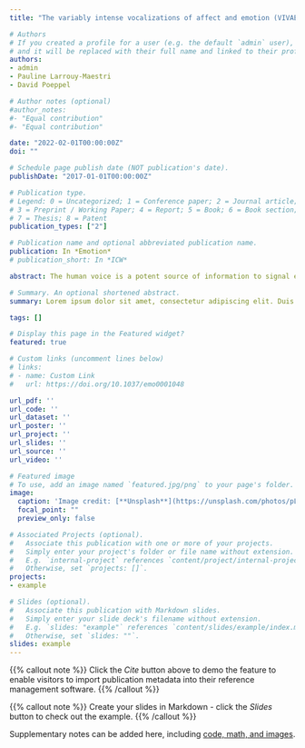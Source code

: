 ```yaml
---
title: "The variably intense vocalizations of affect and emotion (VIVAE) corpus prompts new perspective on nonspeech perception"

# Authors
# If you created a profile for a user (e.g. the default `admin` user), write the username (folder name) here 
# and it will be replaced with their full name and linked to their profile.
authors:
- admin
- Pauline Larrouy-Maestri
- David Poeppel

# Author notes (optional)
#author_notes:
#- "Equal contribution"
#- "Equal contribution"

date: "2022-02-01T00:00:00Z"
doi: ""

# Schedule page publish date (NOT publication's date).
publishDate: "2017-01-01T00:00:00Z"

# Publication type.
# Legend: 0 = Uncategorized; 1 = Conference paper; 2 = Journal article;
# 3 = Preprint / Working Paper; 4 = Report; 5 = Book; 6 = Book section;
# 7 = Thesis; 8 = Patent
publication_types: ["2"]

# Publication name and optional abbreviated publication name.
publication: In *Emotion*
# publication_short: In *ICW*

abstract: The human voice is a potent source of information to signal emotion. Nonspeech vocalizations (e.g., laughter, crying, moans, or screams), in particular, can elicit compelling affective experiences. Consensus exists that the emotional intensity of such expressions matters; however how intensity affects such signals, and their perception remains controversial and poorly understood. One reason is the lack of appropriate data sets. We have developed a comprehensive stimulus set of nonverbal vocalizations, the first corpus to represent emotion intensity from one extreme to the other, in order to resolve the empirically underdetermined basis of emotion intensity. The full set, comprising 1085 stimuli, features eleven speakers expressing 3 positive (achievement/triumph, sexual pleasure, surprise) and 3 negative (anger, fear, physical pain) affective states, each varying from low to peak emotion intensity. The smaller core set of 480 files represents a fully crossed subsample (6 emotions × 4 intensities × 10 speakers × 2 items) selected based on judged authenticity. Perceptual validation and acoustic characterization of the stimuli are provided; the expressed emotional intensity, like expressed emotion, is reflected in listener evaluation and signal properties of nonverbal vocalizations. These carefully curated new materials can help disambiguate foundational questions on the communication of affect and emotion in the psychological and neural sciences and strengthen our theoretical understanding of this domain of emotional experience.

# Summary. An optional shortened abstract.
summary: Lorem ipsum dolor sit amet, consectetur adipiscing elit. Duis posuere tellus ac convallis placerat. Proin tincidunt magna sed ex sollicitudin condimentum.

tags: []

# Display this page in the Featured widget?
featured: true

# Custom links (uncomment lines below)
# links:
# - name: Custom Link
#   url: https://doi.org/10.1037/emo0001048

url_pdf: ''
url_code: ''
url_dataset: ''
url_poster: ''
url_project: ''
url_slides: ''
url_source: ''
url_video: ''

# Featured image
# To use, add an image named `featured.jpg/png` to your page's folder. 
image:
  caption: 'Image credit: [**Unsplash**](https://unsplash.com/photos/pLCdAaMFLTE)'
  focal_point: ""
  preview_only: false

# Associated Projects (optional).
#   Associate this publication with one or more of your projects.
#   Simply enter your project's folder or file name without extension.
#   E.g. `internal-project` references `content/project/internal-project/index.md`.
#   Otherwise, set `projects: []`.
projects:
- example

# Slides (optional).
#   Associate this publication with Markdown slides.
#   Simply enter your slide deck's filename without extension.
#   E.g. `slides: "example"` references `content/slides/example/index.md`.
#   Otherwise, set `slides: ""`.
slides: example
---
```


{{% callout note %}}
Click the *Cite* button above to demo the feature to enable visitors to import publication metadata into their reference management software.
{{% /callout %}}

{{% callout note %}}
Create your slides in Markdown - click the *Slides* button to check out the example.
{{% /callout %}}

Supplementary notes can be added here, including [code, math, and images](https://wowchemy.com/docs/writing-markdown-latex/).
